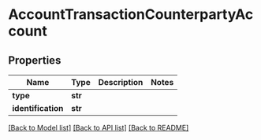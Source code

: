 # AccountTransactionCounterpartyAccount

## Properties
Name | Type | Description | Notes
------------ | ------------- | ------------- | -------------
**type** | **str** |  | 
**identification** | **str** |  | 

[[Back to Model list]](../README.md#documentation-for-models) [[Back to API list]](../README.md#documentation-for-api-endpoints) [[Back to README]](../README.md)


